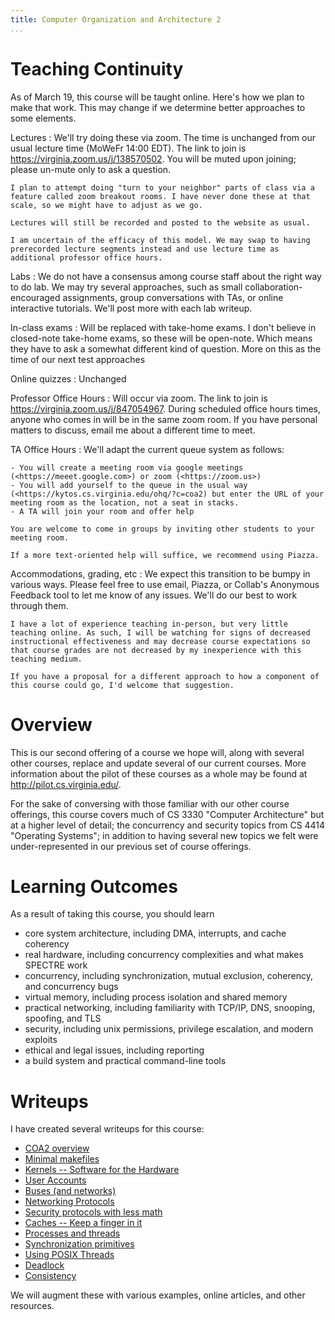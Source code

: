 ```yaml
---
title: Computer Organization and Architecture 2
...
```



# Teaching Continuity

As of March 19, this course will be taught online. Here's how we plan to make that work. This may change if we determine better approaches to some elements.

Lectures
:   We'll try doing these via zoom. The time is unchanged from our usual lecture time (MoWeFr 14:00 EDT). The link to join is <https://virginia.zoom.us/j/138570502>. You will be muted upon joining; please un-mute only to ask a question.
    
    I plan to attempt doing "turn to your neighbor" parts of class via a feature called zoom breakout rooms. I have never done these at that scale, so we might have to adjust as we go.
    
    Lectures will still be recorded and posted to the website as usual.
    
    I am uncertain of the efficacy of this model. We may swap to having prerecorded lecture segments instead and use lecture time as additional professor office hours.

Labs
:   We do not have a consensus among course staff about the right way to do lab. We may try several approaches, such as small collaboration-encouraged assignments, group conversations with TAs, or online interactive tutorials. We'll post more with each lab writeup.

In-class exams
:   Will be replaced with take-home exams. I don't believe in closed-note take-home exams, so these will be open-note. Which means they have to ask a somewhat different kind of question. More on this as the time of our next test approaches

Online quizzes
:   Unchanged

Professor Office Hours
:   Will occur via zoom. The link to join is <https://virginia.zoom.us/j/847054967>. During scheduled office hours times, anyone who comes in will be in the same zoom room. If you have personal matters to discuss, email me about a different time to meet.

TA Office Hours
:   We'll adapt the current queue system as follows:
    
    - You will create a meeting room via google meetings (<https://meeet.google.com>) or zoom (<https://zoom.us>)
    - You will add yourself to the queue in the usual way (<https://kytos.cs.virginia.edu/ohq/?c=coa2) but enter the URL of your meeting room as the location, not a seat in stacks.
    - A TA will join your room and offer help
    
    You are welcome to come in groups by inviting other students to your meeting room.

    If a more text-oriented help will suffice, we recommend using Piazza.

Accommodations, grading, etc
:   We expect this transition to be bumpy in various ways. Please feel free to use email, Piazza, or Collab's Anonymous Feedback tool to let me know of any issues. We'll do our best to work through them.
    
    I have a lot of experience teaching in-person, but very little teaching online. As such, I will be watching for signs of decreased instructional effectiveness and may decrease course expectations so that course grades are not decreased by my inexperience with this teaching medium.
    
    If you have a proposal for a different approach to how a component of this course could go, I'd welcome that suggestion.



# Overview 

This is our second offering of a course we hope will, along with several other
courses, replace and update several of our current courses.
More information about the pilot of these courses as a whole may be found at
<http://pilot.cs.virginia.edu/>.

For the sake of conversing with those familiar with our other course offerings,
this course covers much of CS 3330 "Computer Architecture" but at a higher level of detail;
the concurrency and security topics from CS 4414 "Operating Systems";
in addition to having several new topics we felt were under-represented in our
previous set of course offerings.

# Learning Outcomes

As a result of taking this course, you should learn

- core system architecture, including DMA, interrupts, and cache coherency
- real hardware, including concurrency complexities and what makes SPECTRE work
- concurrency, including synchronization, mutual exclusion, coherency, and concurrency bugs
- virtual memory, including process isolation and shared memory
- practical networking, including familiarity with TCP/IP, DNS, snooping, spoofing, and TLS
- security, including unix permissions, privilege escalation, and modern exploits
- ethical and legal issues, including reporting
- a build system and practical command-line tools

# Writeups

I have created several writeups for this course:

- [COA2 overview](intro.html)
- [Minimal makefiles](make.html)
- [Kernels -- Software for the Hardware](kernel.html)
- [User Accounts](accounts.html)
- [Buses (and networks)](bus.html)
- [Networking Protocols](protocols.html)
- [Security protocols with less math](sec.html)
- [Caches -- Keep a finger in it](cache.html)
- [Processes and threads](thread.html)
- [Synchronization primitives](sync.html)
- [Using POSIX Threads](pthreads.html)
- [Deadlock](deadlock.html)
- [Consistency](consistency.html)

We will augment these with various examples, online articles, and other resources.

